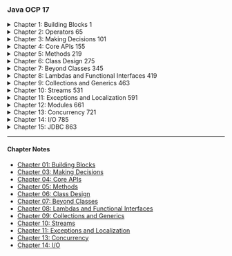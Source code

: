 ### Java OCP 17

<details>
  <summary>Chapter 1: Building Blocks 1</summary>

- **Learning about the Environment 2**
- Major Components of Java 2
- Downloading a JDK 3
- **Understanding the Class Structure 4**
- Fields and Methods 4
- Comments 5
- Classes and Source Files 7
- **Writing a main() Method 8**
- Creating a main() Method 8
- Passing Parameters to a Java Program 9
- **Understanding Package Declarations and Imports 11**
- Packages 12
- Wildcards 13
- Redundant Imports 13
- Naming Conflicts 15
- Creating a New Package 16
- Compiling and Running Code with Packages 16
- Compiling to Another Directory 18
- Compiling with JAR Files 20
- Creating a JAR File 20
- Ordering Elements in a Class 21
- **Creating Objects 23**
- Calling Constructors 23
- Reading and Writing Member Fields 24
- Executing Instance Initializer Blocks 24
- Following the Order of Initialization 25
- **Understanding Data Types 26**
- Using Primitive Types 27
- Using Reference Types 29
- Distinguishing between Primitives and Reference Types 30
- Creating Wrapper Classes 31
- Defining Text Blocks 32
- **Declaring Variables 34**
- Identifying Identifiers 35
- Declaring Multiple Variables 36
- **Initializing Variables 38**
- Creating Local Variables 38
- Passing Constructor and Method Parameters 40
- Defining Instance and Class Variables 41
- Inferring the Type with var 41
- **Managing Variable Scope 45**
- Limiting Scope 45
- Tracing Scope 46
- Applying Scope to Classes 47
- Reviewing Scope 48
- **Destroying Objects 48**
- Understanding Garbage Collection 48
- Tracing Eligibility 49
- **Summary 51**
- **Exam Essentials 52**
- **Review Questions 54**

</details>

<details>
  <summary>Chapter 2: Operators 65</summary>

- **Understanding Java Operators 66**
- Types of Operators 66
- Operator Precedence 67
- **Applying Unary Operators 69**
- Complement and Negation Operators 70
- Increment and Decrement Operators 71
- **Working with Binary Arithmetic Operators 72**
- Arithmetic Operators 72
- Numeric Promotion 75
- **Assigning Values 77**
- Assignment Operator 77
- Casting Values 77
- Compound Assignment Operators 81
- Return Value of Assignment Operators 82
- **Comparing Values 83**
- Equality Operators 83
- Relational Operators 84
- Logical Operators 87
- Conditional Operators 88
- **Making Decisions with the Ternary Operator 90**
- **Summary 92**
- **Exam Essentials 92**
- **Review Questions 94**

</details>

<details>
  <summary>Chapter 3: Making Decisions 101</summary>

- **Creating Decision - Making Statements 102**
- Statements and Blocks 102
- The if Statement 103
- The else Statement 104
- Shortening Code with Pattern Matching 106
- **Applying switch Statements 110**
- The switch Statement 110
- The switch Expression 115
- **Writing while Loops 121**
- The while Statement 121
- The do/while Statement 123
- Infinite Loops 123
- **Constructing for Loops 124**
- The for Loop 124
- The for- each Loop 129
- **Controlling Flow with Branching 131**
- Nested Loops 131
- Adding Optional Labels 132
- The break Statement 133
- The continue Statement 135
- The return Statement 137
- Unreachable Code 138
- Reviewing Branching 139
- **Summary 139**
- **Exam Essentials 140**
- **Review Questions 142**

</details>

<details>
  <summary>Chapter 4: Core APIs 155</summary>

- **Creating and Manipulating Strings 156**
- Concatenating 157
- Important String Methods 158
- Method Chaining 169
- **Using the StringBuilder Class 170**
- Mutability and Chaining 171
- Creating a StringBuilder 172
- Important StringBuilder Methods 172
- **Understanding Equality 175**
- Comparing equals() and == 175
- The String Pool 176
- **Understanding Arrays 178**
- Creating an Array of Primitives 179
- Creating an Array with Reference Variables 180
- Using an Array 182
- Sorting 183
- Searching 184
- Comparing 185
- Using Methods with Varargs 187
- Working with Multidimensional Arrays 188
- **Calculating with Math APIs 190**
- Finding the Minimum and Maximum 190
- Rounding Numbers 191
- Determining the Ceiling and Floor 191
- Calculating Exponents 192
- Generating Random Numbers 192
- **Working with Dates and Times 192**
- Creating Dates and Times 193
- Manipulating Dates and Times 197
- Working with Periods 199
- Working with Durations 202 Period vs. Duration 204
- Working with Instants 205
- Accounting for Daylight Saving Time 206
- **Summary 208**
- **Exam Essentials 209**
- **Review Questions 210**

</details>

<details>
  <summary>Chapter 5: Methods 219</summary>

- **Designing Methods 220**
- Access Modifiers 221
- Optional Specifiers 222
- Return Type 224
- Method Name 226
- Parameter List 226
- Method Signature 227
- Exception List 227
- Method Body 228
- **Declaring Local and Instance Variables 228**
- Local Variable Modifiers 229
- Effectively Final Variables 230
- Instance Variable Modifiers 231
- **Working with Varargs 232**
- Creating Methods with Varargs 232
- Calling Methods with Varargs 233
- Accessing Elements of a Vararg 234
- Using Varargs with Other Method Parameters 234
- **Applying Access Modifiers 235**
- Private Access 235
- Package Access 236
- Protected Access 237
- Public Access 242
- Reviewing Access Modifiers 242
- **Accessing static Data 243**
- Designing static Methods and Variables 243
- Accessing a static Variable or Method 244
- Class vs. Instance Membership 245 Static Variable Modifiers 248 Static Initializers 250 Static Imports 251
- **Passing Data among Methods 253**
- Passing Objects 253
- Returning Objects 255
- Autoboxing and Unboxing Variables 256
- **Overloading Methods 258**
- Reference Types 259
- Primitives 260
- Autoboxing 261
- Arrays 261
- Varargs 261
- Putting It All Together 262
- **Summary 263**
- **Exam Essentials 264**
- **Review Questions 265**

</details>

<details>
  <summary>Chapter 6: Class Design 275</summary>

- **Understanding Inheritance 276**
- Declaring a Subclass 276
- Class Modifiers 278
- Single vs. Multiple Inheritance 279
- Inheriting Object 279
- **Creating Classes 281**
- Extending a Class 281
- Applying Class Access Modifiers 282
- Accessing the this Reference 283
- Calling the super Reference 284
- **Declaring Constructors 286**
- Creating a Constructor 286
- The Default Constructor 287
- Calling Overloaded Constructors with this() 289
- Calling Parent Constructors with super() 292
- **Initializing Objects 297**
- Initializing Classes 297
- Initializing final Fields 298
- Initializing Instances 300
- **Inheriting Members 304**
- Overriding a Method 305
- Redeclaring private Methods 311
- Hiding Static Methods 311
- Hiding Variables 313
- Writing final Methods 314
- **Creating Abstract Classes 315**
- Introducing Abstract Classes 315
- Declaring Abstract Methods 317
- Creating a Concrete Class 318
- Creating Constructors in Abstract Classes 320
- Spotting Invalid Declarations 321
- **Creating Immutable Objects 323**
- Declaring an Immutable Class 323
- Performing a Defensive Copy 325
- **Summary 326**
- **Exam Essentials 327**
- **Review Questions 330**

</details>


<details>
  <summary>Chapter 7: Beyond Classes 345</summary>

- **Implementing Interfaces 346**
- Declaring and Using an Interface 346
- Extending an Interface 348
- Inheriting an Interface 349
- Inserting Implicit Modifiers 351
- Declaring Concrete Interface Methods 353
- **Working with Enums 361**
- Creating Simple Enums 361
- Using Enums in switch Statements 363
- Adding Constructors, Fields, and Methods 364
- **Sealing Classes 367**
- Declaring a Sealed Class 367
- Compiling Sealed Classes 368
- Specifying the Subclass Modifier 369
- Omitting the permits Clause 370
- Sealing Interfaces 372
- Reviewing Sealed Class Rules 372
- **Encapsulating Data with Records 373**
- Understanding Encapsulation 374
- Applying Records 375
- Understanding Record Immutability 377
- Declaring Constructors 378
- Customizing Records 381
- **Creating Nested Classes 382**
- Declaring an Inner Class 382
- Creating a static Nested Class 386
- Writing a Local Class 387
- Defining an Anonymous Class 389
- Reviewing Nested Classes 391
- **Understanding Polymorphism 392**
- Object vs. Reference 393
- Casting Objects 395
- The instanceof Operator 397
- Polymorphism and Method Overriding 397
- Overriding vs. Hiding Members 399
- **Summary 401**
- **Exam Essentials 402**
- **Review Questions 404**

</details>

<details>
  <summary>Chapter 8: Lambdas and Functional Interfaces 419</summary>

- **Writing Simple Lambdas 420**
- Looking at a Lambda Example 420
- Learning Lambda Syntax 422
- **Coding Functional Interfaces 426**
- Defining a Functional Interface 426
- Adding Object Methods 427
- **Using Method References 429**
- Calling static Methods 430
- Calling Instance Methods on a Particular Object 430
- Calling Instance Methods on a Parameter 432
- Calling Constructors 433
- Reviewing Method References 433
- **Working with Built- in Functional Interfaces 434**
- Implementing Supplier 435
- Implementing Consumer and BiConsumer 436
- Implementing Predicate and BiPredicate 438
- Implementing Function and BiFunction 439
- Implementing UnaryOperator and BinaryOperator 440
- Checking Functional Interfaces 441
- Using Convenience Methods on Functional Interfaces 442
- Learning the Functional Interfaces for Primitives 443
- **Working with Variables in Lambdas 445**
- Listing Parameters 446
- Using Local Variables inside a Lambda Body 448
- Referencing Variables from the Lambda Body 449
- **Summary 450**
- **Exam Essentials 451**
- **Review Questions 452**

</details>


<details>
  <summary>Chapter 9: Collections and Generics 463</summary>

- **Using Common Collection APIs 464**
- Using the Diamond Operator 465
- Adding Data 466
- Removing Data 466
- Counting Elements 467
- Clearing the Collection 467
- Check Contents 468
- Removing with Conditions 468
- Iterating 469
- Determining Equality 470
- **Using the List Interface 471**
- Comparing List Implementations 472
- Creating a List with a Factory 472
- Creating a List with a Constructor 473
- Working with List Methods 474
- Converting from List to an Array 476
- **Using the Set Interface 477**
- Comparing Set Implementations 477
- Working with Set Methods 478
- **Using the Queue and Deque Interfaces 479**
- Comparing Deque Implementations 480
- Working with Queue and Deque Methods 480
- **Using the Map Interface 483**
- Comparing Map Implementations 484
- Working with Map Methods 484
- Calling Basic Methods 486
- Iterating through a Map 487
- Getting Values Safely 487
- Replacing Values 488
- Putting if Absent 488
- Merging Data 488
- **Comparing Collection Types 490**
- **Sorting Data 492**
- Creating a Comparable Class 492
- Comparing Data with a Comparator 496
- Comparing Comparable and Comparator 497
- Comparing Multiple Fields 498
- Sorting and Searching 500
- Sorting a List 503
- **Working with Generics 503**
- Creating Generic Classes 504
- Understanding Type Erasure 506
- Implementing Generic Interfaces 509
- Writing Generic Methods 510
- Creating a Generic Record 512
- Bounding Generic Types 512
- Putting It All Together 517
- **Summary 519**
- **Exam Essentials 520**
- **Review Questions 521**

</details>

<details>
  <summary>Chapter 10: Streams 531</summary>

- **Returning an Optional 532**
- Creating an Optional 533
- Dealing with an Empty Optional 534
- **Using Streams 536**
- Understanding the Pipeline Flow 536
- Creating Stream Sources 539
- Using Common Terminal Operations 541
- Using Common Intermediate Operations 549
- Putting Together the Pipeline 553
- **Working with Primitive Streams 557**
- Creating Primitive Streams 557
- Mapping Streams 560
- Using Optional with Primitive Streams 562
- Summarizing Statistics 564
- **Working with Advanced Stream Pipeline Concepts 565**
- Linking Streams to the Underlying Data 565
- Chaining Optionals 566
- Using a Spliterator 569
- Collecting Results 570
- **Summary 578**
- **Exam Essentials 579**
- **Review Questions 581**

</details>


<details>
  <summary>Chapter 11: Exceptions and Localization 591</summary>

- **Understanding Exceptions 592**
- The Role of Exceptions 592
- Understanding Exception Types 593
- Throwing an Exception 596
- Calling Methods That Throw Exceptions 598
- Overriding Methods with Exceptions 599
- Printing an Exception 600
- **Recognizing Exception Classes 600**
- RuntimeException Classes 601
- Checked Exception Classes 604
- Error Classes 605
- **Handling Exceptions 605**
- Using try and catch Statements 606
- Chaining catch Blocks 607
- Applying a Multi- catch Block 609
- Adding a finally Block 611
- **Automating Resource Management 615**
- Introducing Try- with- Resources 615
- Basics of Try- with- Resources 616
- Applying Effectively Final 620
- Understanding Suppressed Exceptions 621
- **Formatting Values 624**
- Formatting Numbers 624
- Formatting Dates and Times 625
- Customizing the Date/Time Format 626
- **Supporting Internationalization and Localization 629**
- Picking a Locale 630
- Localizing Numbers 632
- Localizing Dates 637
- Specifying a Locale Category 638
- **Loading Properties with Resource Bundles 639**
- Creating a Resource Bundle 640
- Picking a Resource Bundle 641
- Selecting Resource Bundle Values 643
- Formatting Messages 645
- Using the Properties Class 645
- **Summary 646**
- **Exam Essentials 647**
- **Review Questions 648**

</details>


<details>
  <summary>Chapter 12: Modules 661</summary>

- **Introducing Modules 662**
- Exploring a Module 663
- Benefits of Modules 664
- **Creating and Running a Modular Program 664**
- Creating the Files 665
- Compiling Our First Module 666
- Running Our First Module 668
- Packaging Our First Module 669
- **Updating Our Example for Multiple Modules 669**
- Updating the Feeding Module 670
- Creating a Care Module 670
- Creating the Talks Module 672
- Creating the Staff Module 674
- **Diving into the Module Declaration 675**
- Exporting a Package 676
- Requiring a Module Transitively 677
- Opening a Package 679
- **Creating a Service 680**
- Declaring the Service Provider Interface 681
- Creating a Service Locator 682
- Invoking from a Consumer 684
- Adding a Service Provider 685
- Reviewing Directives and Services 686
- **Discovering Modules 687**
- Identifying Built- in Modules 688
- Getting Details with java 690
- Describing with jar 693
- Learning about Dependencies with jdeps 693
- Using the -- jdk- internals Flag 695
- Using Module Files with jmod 696
- Creating Java Runtimes with jlink 696
- Reviewing Command- Line Options 697
- **Comparing Types of Modules 700**
- Named Modules 701
- Automatic Modules 701
- Unnamed Modules 704
- Reviewing Module Types 704
- **Migrating an Application 704**
- Determining the Order 705
- Exploring a Bottom- Up Migration Strategy 706
- Exploring a Top- Down Migration Strategy 707
- Splitting a Big Project into Modules 709
- Failing to Compile with a Cyclic Dependency 709
- **Summary 711**
- **Exam Essentials 712**
- **Review Questions 713**

</details>

<details>
  <summary>Chapter 13: Concurrency 721</summary>

- **Introducing Threads 722**
- Understanding Thread Concurrency 723
- Creating a Thread 724
- Distinguishing Thread Types 725
- Managing a Thread’s Life Cycle 727
- Polling with Sleep 727
- Interrupting a Thread 729
- **Creating Threads with the Concurrency API 730**
- Introducing the Single- Thread Executor 730
- Shutting Down a Thread Executor 731
- Submitting Tasks 732
- Waiting for Results 733
- Scheduling Tasks 737
- Increasing Concurrency with Pools 739
- **Writing Thread- Safe Code 740**
- Understanding Thread- Safety 740
- Accessing Data with volatile 741
- Protecting Data with Atomic Classes 742
- Improving Access with Synchronized Blocks 744
- Synchronizing on Methods 746
- Understanding the Lock Framework 747
- Orchestrating Tasks with a CyclicBarrier 751
- **Using Concurrent Collections 754**
- Understanding Memory Consistency Errors 754
- Working with Concurrent Classes 755
- Obtaining Synchronized Collections 757
- **Identifying Threading Problems 758**
- Understanding Liveness 758
- Managing Race Conditions 761
- **Working with Parallel Streams 761**
- Creating Parallel Streams 762
- Performing a Parallel Decomposition 762
- Processing Parallel Reductions 764
- **Summary 770**
- **Exam Essentials 770**
- **Review Questions 772**

</details>


<details>
  <summary>Chapter 14: I/O 785</summary>

- **Referencing Files and Directories 786**
- Conceptualizing the File System 786
- Creating a File or Path 789
- **Operating on File and Path 793**
- Using Shared Functionality 793
- Handling Methods That Declare IOException 797
- Providing NIO.2 Optional Parameters 797
- Interacting with NIO.2 Paths 799
- Creating, Moving, and Deleting Files and Directories 805
- Comparing Files with isSameFile() and mismatch() 809
- **Introducing I/O Streams 811**
- Understanding I/O Stream Fundamentals 811
- Learning I/O Stream Nomenclature 812
- **Reading and Writing Files 817**
- Using I/O Streams 817
- Enhancing with Files 820
- Combining with newBufferedReader() and newBufferedWriter() 822
- Reviewing Common Read and Write Methods 823
- **Serializing Data 824**
- Applying the Serializable Interface 825
- Marking Data transient 827
- Ensuring That a Class Is Serializable 827
- Storing Data with ObjectOutputStream and ObjectInputStream 828
- Understanding the Deserialization Creation Process 830
- **Interacting with Users 832**
- Printing Data to the User 832
- Reading Input as an I/O Stream 833
- Closing System Streams 833
- Acquiring Input with Console 834
- **Working with Advanced APIs 837**
- Manipulating Input Streams 838
- Discovering File Attributes 840
- Traversing a Directory Tree 843
- Searching a Directory 847
- **Review of Key APIs 848**
- **Summary 850**
- **Exam Essentials 851**
- **Review Questions 852**

</details>


<details>
  <summary>Chapter 15: JDBC 863</summary>

- **Introducing Relational Databases and SQL 864**
- Identifying the Structure of a Relational Database 866
- Writing Basic SQL Statements 867
- **Introducing the Interfaces of JDBC 868**
- **Connecting to a Database 870**
- Building a JDBC URL 870
- Getting a Database Connection 871
- **Working with a PreparedStatement 873**
- Obtaining a PreparedStatement 874
- Executing a PreparedStatement 875
- Working with Parameters 878
- Updating Multiple Records 881
- **Getting Data from a ResultSet 882**
- Reading a ResultSet 882
- Getting Data for a Column 885
- Using Bind Variables 887
- **Calling a CallableStatement 887**
- Calling a Procedure without Parameters 888
- Passing an IN Parameter 889
- Returning an OUT Parameter 889
- Working with an INOUT Parameter 890
- Comparing Callable Statement Parameters 891
- Using Additional Options 891
- **Controlling Data with Transactions 892**
- Committing and Rolling Back 892
- Bookmarking with Savepoints 894
- Reviewing Transaction APIs 895
- **Closing Database Resources 895**
- **Summary 897**
- **Exam Essentials 898**
- **Review Questions 900**

</details>

---
#### Chapter Notes
 - [Chapter 01: Building Blocks]
 - [Chapter 03: Making Decisions]
 - [Chapter 04: Core APIs]
 - [Chapter 05: Methods]
 - [Chapter 06: Class Design]
 - [Chapter 07: Beyond Classes]
 - [Chapter 08: Lambdas and Functional Interfaces]
 - [Chapter 09: Collections and Generics]
 - [Chapter 10: Streams]
 - [Chapter 11: Exceptions and Localization]
 - [Chapter 13: Concurrency]
 - [Chapter 14: I/O]

[Chapter 01: Building Blocks]: <https://github.com/muhammed-topgul/java-ocp/blob/master/src/main/java/com/mtopgul/buildingBlocks/README.MD>
[Chapter 03: Making Decisions]: <https://github.com/muhammed-topgul/java-ocp/blob/master/src/main/java/com/mtopgul/makingDecision/README.MD>
[Chapter 04: Core APIs]: <https://github.com/muhammed-topgul/java-ocp/blob/master/src/main/java/com/mtopgul/coreApis/README.MD>
[Chapter 05: Methods]: <https://github.com/muhammed-topgul/java-ocp/blob/master/src/main/java/com/mtopgul/methods/README.MD>
[Chapter 06: Class Design]: <https://github.com/muhammed-topgul/java-ocp/blob/master/src/main/java/com/mtopgul/classDesign/README.MD>
[Chapter 07: Beyond Classes]: <https://github.com/muhammed-topgul/java-ocp/blob/master/src/main/java/com/mtopgul/beyondClasses/README.MD>
[Chapter 08: Lambdas and Functional Interfaces]: <https://github.com/muhammed-topgul/java-ocp/blob/master/src/main/java/com/mtopgul/lambdas/README.MD>
[Chapter 09: Collections and Generics]: <https://github.com/muhammed-topgul/java-ocp/blob/master/src/main/java/com/mtopgul/collectionsAndGenerics/README.MD>
[Chapter 10: Streams]: <https://github.com/muhammed-topgul/java-ocp/blob/master/src/main/java/com/mtopgul/streams/README.MD>
[Chapter 11: Exceptions and Localization]: <https://github.com/muhammed-topgul/java-ocp/blob/master/src/main/java/com/mtopgul/exceptionsAndLocalization/README.MD>
[Chapter 13: Concurrency]: <https://github.com/muhammed-topgul/java-ocp/blob/master/src/main/java/com/mtopgul/concurrency/README.MD>
[Chapter 14: I/O]: <https://github.com/muhammed-topgul/java-ocp/blob/master/src/main/java/com/mtopgul/io/README.MD>